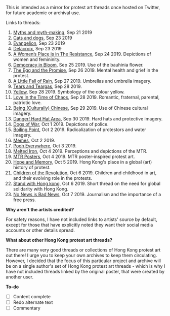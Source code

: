 This is intended as a mirror for protest art threads once hosted on Twitter, for future academic or archival use.

Links to threads:

1. [Myths and myth-making](https://cwylo.github.io/hkprotestart/thread1), Sep 21 2019
2. [Cats and dogs](https://cwylo.github.io/hkprotestart/thread2), Sep 23 2019
3. [Evangelion](https://cwylo.github.io/hkprotestart/thread3), Sep 23 2019
4. [Delacroix](https://cwylo.github.io/hkprotestart/thread4), Sep 23 2019
5. [A Women’s Place is in The Resistance](https://cwylo.github.io/hkprotestart/thread5), Sep 24 2019. Depictions of women and femininity.
6. [Democracy in Bloom](https://cwylo.github.io/hkprotestart/thread6), Sep 25 2019. Use of the bauhinia flower.
7. [The Egg and the Promise](https://cwylo.github.io/hkprotestart/thread7), Sep 26 2019. Mental health and grief in the protest.
8. [A Little Fall of Rain](https://cwylo.github.io/hkprotestart/thread8), Sep 27 2019. Umbrellas and umbrella imagery.
9. [Tears and Teargas](https://cwylo.github.io/hkprotestart/thread9), Sep 28 2019.
10. [Yellow](https://cwylo.github.io/hkprotestart/thread10), Sep 28 2019. Symbology of the colour yellow.
11. [Love in the Time of Chaos](https://cwylo.github.io/hkprotestart/thread11), Sep 28 2019. Romantic, fraternal, parental, patriotic love.
12. [Being (Culturally) Chinese](https://cwylo.github.io/hkprotestart/thread12), Sep 29 2019. Use of Chinese cultural imagery.
13. [Danger! Hard Hat Area](https://cwylo.github.io/hkprotestart/thread13), Sep 30 2019. Hard hats and protective imagery.
14. [Dogs of War](https://cwylo.github.io/hkprotestart/thread14), Oct 1 2019. Depictions of police.
15. [Boiling Point](https://cwylo.github.io/hkprotestart/thread15), Oct 2 2019. Radicalization of protestors and water imagery.
16. [Memes](https://cwylo.github.io/hkprotestart/thread16), Oct 2 2019.
17. [Pooh Everywhere](https://cwylo.github.io/hkprotestart/thread17), Oct 3 2019.
18. [Melted Iron](https://cwylo.github.io/hkprotestart/thread18), Oct 4 2019. Perceptions and depictions of the MTR.
19. [MTR Posters](https://cwylo.github.io/hkprotestart/thread19), Oct 4 2019. MTR poster-inspired protest art.
20. [Hope and Memory](https://cwylo.github.io/hkprotestart/thread20), Oct 5 2019. Hong Kong's place in a global (art) history of protest.
21. [Children of the Revolution](https://cwylo.github.io/hkprotestart/thread21), Oct 6 2019. Children and childhood in art, and their evolving role in the protests.
22. [Stand with Hong kong](https://cwylo.github.io/hkprotestart/thread22), Oct 6 2019. Short thread on the need for global solidarity with Hong Kong.
23. [No News is Bad News](https://cwylo.github.io/hkprotestart/thread23), Oct 7 2019. Journalism and the importance of a free press.

**Why aren't the artists credited?**

For safety reasons, I have not included links to artists' source by default, except for those that have explicitly noted they want their social media accounts or other details spread.

**What about other Hong Kong protest art threads?**

There are many very good threads or collections of Hong Kong protest art out there! I urge you to keep your own archives to keep them circulating. However, I decided that the focus of this particular project and archive will be on a single author's set of Hong Kong protest art threads - which is why I have not included threads linked by the original poster, that were created by another user.

**To-do**

- [ ] Content complete
- [ ] Redo alternate text
- [ ] Commentary
